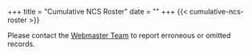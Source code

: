 +++
title = "Cumulative NCS Roster"
date = ""
+++
{{< cumulative-ncs-roster >}}

<div class="banner noprint">
	<p>Please contact the <a href="mailto:webmaster@rrra.org">Webmaster Team</a>
	to report erroneous or omitted records.</p>
</div>
<p class="clear"></p>
